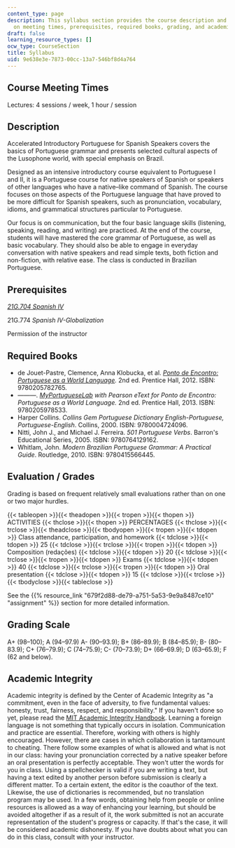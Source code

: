 ```yaml
---
content_type: page
description: This syllabus section provides the course description and information
  on meeting times, prerequisites, required books, grading, and academic integrity.
draft: false
learning_resource_types: []
ocw_type: CourseSection
title: Syllabus
uid: 9e638e3e-7873-00cc-13a7-546bf8d4a764
---
```

## Course Meeting Times

Lectures: 4 sessions / week, 1 hour / session

## Description

Accelerated Introductory Portuguese for Spanish Speakers covers the basics of Portuguese grammar and presents selected cultural aspects of the Lusophone world, with special emphasis on Brazil.

Designed as an intensive introductory course equivalent to Portuguese I and II, it is a Portuguese course for native speakers of Spanish or speakers of other languages who have a native–like command of Spanish. The course focuses on those aspects of the Portuguese language that have proved to be more difficult for Spanish speakers, such as pronunciation, vocabulary, idioms, and grammatical structures particular to Portuguese.

Our focus is on communication, but the four basic language skills (listening, speaking, reading, and writing) are practiced. At the end of the course, students will have mastered the core grammar of Portuguese, as well as basic vocabulary. They should also be able to engage in everyday conversation with native speakers and read simple texts, both fiction and non-fiction, with relative ease. The class is conducted in Brazilian Portuguese.

## Prerequisites

[*21G.704 Spanish IV*](https://ocw-studio.odl.mit.edu/courses/21g-704-spanish-iv-spring-2005)

21G.774 *Spanish IV-Globalization*

Permission of the instructor

## Required Books

- de Jouet-Pastre, Clemence, Anna Klobucka, et al. [*Ponto de Encontro: Portuguese as a World Language*](https://vdoc.pub/documents/ponto-de-encontro-portuguese-as-a-world-language-30t05j6g1qh0)*.* 2nd ed. Prentice Hall, 2012. ISBN: 9780205782765.
- ———. [*MyPortugueseLab*](http://www.pearsonmylabandmastering.com/northamerica/mylanguagelabs/) *with Pearson eText for Ponto de Encontro: Portuguese as a World Language.* 2nd ed. Prentice Hall, 2013. ISBN: 9780205978533.
- Harper Collins. *Collins Gem Portuguese Dictionary English-Portuguese, Portuguese-English*. Collins, 2000. ISBN: 9780004724096.
- Nitti, John J., and Michael J. Ferreira. *501 Portuguese Verbs*. Barron's Educational Series, 2005. ISBN: 9780764129162.
- Whitlam, John. *Modern Brazilian Portuguese Grammar: A Practical Guide*. Routledge, 2010. ISBN: 9780415566445.

## Evaluation / Grades

Grading is based on frequent relatively small evaluations rather than on one or two major hurdles.

{{< tableopen >}}{{< theadopen >}}{{< tropen >}}{{< thopen >}}
ACTIVITIES
{{< thclose >}}{{< thopen >}}
PERCENTAGES
{{< thclose >}}{{< trclose >}}{{< theadclose >}}{{< tbodyopen >}}{{< tropen >}}{{< tdopen >}}
Class attendance, participation, and homework
{{< tdclose >}}{{< tdopen >}}
25
{{< tdclose >}}{{< trclose >}}{{< tropen >}}{{< tdopen >}}
Composition (redações)
{{< tdclose >}}{{< tdopen >}}
20
{{< tdclose >}}{{< trclose >}}{{< tropen >}}{{< tdopen >}}
Exams
{{< tdclose >}}{{< tdopen >}}
40
{{< tdclose >}}{{< trclose >}}{{< tropen >}}{{< tdopen >}}
Oral presentation
{{< tdclose >}}{{< tdopen >}}
15
{{< tdclose >}}{{< trclose >}}{{< tbodyclose >}}{{< tableclose >}}

See the {{% resource_link "679f2d88-de79-a751-5a53-9e9a8487ce10" "assignment" %}} section for more detailed information.

## Grading Scale

A+ (98–100); A (94–97.9) A- (90–93.9); B+ (86–89.9); B (84–85.9); B- (80–83.9); C+ (76–79.9); C (74–75.9); C- (70–73.9); D+ (66–69.9); D (63–65.9); F (62 and below).

## Academic Integrity

Academic integrity is defined by the Center of Academic Integrity as "a commitment, even in the face of adversity, to five fundamental values: honesty, trust, fairness, respect, and responsibility." If you haven't done so yet, please read the [MIT Academic Integrity Handbook](http://integrity.mit.edu/). Learning a foreign language is not something that typically occurs in isolation. Communication and practice are essential. Therefore, working with others is highly encouraged. However, there are cases in which collaboration is tantamount to cheating. There follow some examples of what is allowed and what is not in our class: having your pronunciation corrected by a native speaker before an oral presentation is perfectly acceptable. They won't utter the words for you in class. Using a spellchecker is valid if you are writing a text, but having a text edited by another person before submission is clearly a different matter. To a certain extent, the editor is the coauthor of the text. Likewise, the use of dictionaries is recommended, but no translation program may be used. In a few words, obtaining help from people or online resources is allowed as a way of enhancing your learning, but should be avoided altogether if as a result of it, the work submitted is not an accurate representation of the student's progress or capacity. If that's the case, it will be considered academic dishonesty. If you have doubts about what you can do in this class, consult with your instructor.